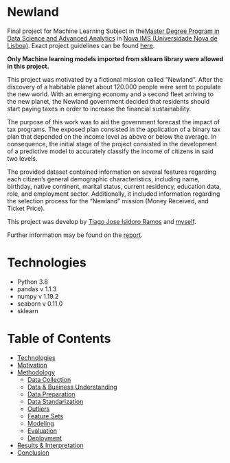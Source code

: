 # Newland
Final project for Machine Learning Subject in the[Master Degree Program in Data Science and Advanced Analytics](https://www.novaims.unl.pt/mdsaa) in [Nova IMS (Universidade Nova de Lisboa)](https://www.novaims.unl.pt/default). Exact project guidelines can be found [here](https://www.kaggle.com/c/newland).

**Only Machine learning models imported from sklearn library were allowed in this project.**


This project was motivated by a fictional mission called “Newland”. After the discovery of a
habitable planet about 120.000 people were sent to populate the new world. With an emerging
economy and a second fleet arriving to the new planet, the Newland government decided that
residents should start paying taxes in order to increase the financial sustainability.

The purpose of this work was to aid the government forecast the impact of tax programs. The
exposed plan consisted in the application of a binary tax plan that depended on the income level
as above or below the average. In consequence, the initial stage of the project consisted in the
development of a predictive model to accurately classify the income of citizens in said two levels.

The provided dataset contained information on several features regarding each citizen’s general
demographic characteristics, including name, birthday, native continent, marital status, current
residency, education data, role, and employment sector. Additionally, it included information
regarding the selection process for the “Newland” mission (Money Received, and Ticket Price).


This project was develop by [Tiago Jose Isidoro Ramos](https://github.com/Exileus) and [myself](https://github.com/Farkites).


Further information may be found on the [report](https://github.com/Farkites/Newland/blob/master/ML_report_group42.pdf).
# Technologies

* Python 3.8
* pandas v 1.1.3
* numpy v 1.19.2
* seaborn v 0.11.0
* sklearn

# Table of Contents
* [Technologies](#technologies)
* [Motivation](#motivation)
* [Methodology](#methodology)
  * [Data Collection](#data-collection)
  * [Data & Business Understanding](#data-business-understanding)
  * [Data Preparation](#data-preparation)
  * [Data Standarization](#data-standarization)
  * [Outliers](#outliers)
  * [Feature Sets](#feature-sets)
  * [Modeling](#modeling)
  * [Evaluation](#evaluation)
  * [Deployment](#deployment)
* [Results & Interpretation](#results)
* [Conclusion](#conclusion)
